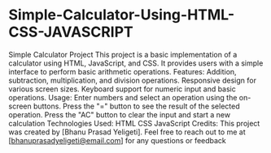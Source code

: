 # Simple-Calculator-Using-HTML-CSS-JAVASCRIPT
Simple Calculator Project
This project is a basic implementation of a calculator using HTML, JavaScript, and CSS. It provides users with a simple interface to perform basic arithmetic operations.
Features:
Addition, subtraction, multiplication, and division operations.
Responsive design for various screen sizes.
Keyboard support for numeric input and basic operations.
Usage:
Enter numbers and select an operation using the on-screen buttons.
Press the "=" button to see the result of the selected operation.
Press the "AC" button to clear the input and start a new calculation
Technologies Used:
HTML
CSS
JavaScript
Credits:
This project was created by [Bhanu Prasad Yeligeti]. Feel free to reach out to me at [bhanuprasadyeligeti@email.com] for any questions or feedback
